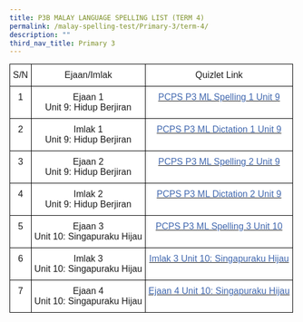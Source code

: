 ```yaml
---
title: P3B MALAY LANGUAGE SPELLING LIST (TERM 4)
permalink: /malay-spelling-test/Primary-3/term-4/
description: ""
third_nav_title: Primary 3
---
```

<style type="text/css">
.tg  {border-collapse:collapse;border-spacing:0;margin:0px auto;}
.tg td{border-color:black;border-style:solid;border-width:1px;font-family:Arial, sans-serif;font-size:14px;
  overflow:hidden;padding:10px 5px;word-break:normal;}
.tg th{border-color:black;border-style:solid;border-width:1px;font-family:Arial, sans-serif;font-size:14px;
  font-weight:normal;overflow:hidden;padding:10px 5px;word-break:normal;}
.tg .tg-rwiu{background-color:#FFF;font-size:16px;text-align:center;vertical-align:top}
.tg .tg-vlor{background-color:#FFF;color:#4067AE;font-size:16px;text-align:center;vertical-align:top}
</style>
<table class="tg">
<tbody>
  <tr>
    <td class="tg-rwiu">S/N</td>
    <td class="tg-rwiu">Ejaan/Imlak</td>
    <td class="tg-rwiu">Quizlet Link</td>
  </tr>
  <tr>
    <td class="tg-rwiu">1</td>
    <td class="tg-rwiu">Ejaan 1<br>Unit 9: Hidup Berjiran</td>
    <td class="tg-vlor"><a href="https://quizlet.com/303032593/ejaan-1unit-9-hidup-berjiran"><span style="text-decoration:none;color:#4067AE">PCPS P3 ML Spelling 1 Unit 9</span></a></td>
  </tr>
  <tr>
    <td class="tg-rwiu">2</td>
    <td class="tg-rwiu">Imlak 1<br>Unit 9: Hidup Berjiran</td>
    <td class="tg-vlor"><a href="https://quizlet.com/303033912/imlak-1unit-9-hidup-berjiran"><span style="text-decoration:none;color:#4067AE">PCPS P3 ML Dictation 1 Unit 9</span></a></td>
  </tr>
  <tr>
    <td class="tg-rwiu">3</td>
    <td class="tg-rwiu">Ejaan 2<br>Unit 9: Hidup Berjiran</td>
    <td class="tg-vlor"><a href="https://quizlet.com/303034324/ejaan-2unit-9-hidup-berjiran"><span style="text-decoration:none;color:#4067AE">PCPS P3 ML Spelling 2 Unit 9</span></a></td>
  </tr>
  <tr>
    <td class="tg-rwiu">4</td>
    <td class="tg-rwiu">Imlak 2<br>Unit 9: Hidup Berjiran</td>
    <td class="tg-vlor"><a href="https://quizlet.com/303034901/imlak-2unit-9-hidup-berjiran"><span style="text-decoration:none;color:#4067AE">PCPS P3 ML Dictation 2 Unit 9</span></a></td>
  </tr>
  <tr>
    <td class="tg-rwiu">5</td>
    <td class="tg-rwiu">Ejaan 3<br>Unit 10: Singapuraku Hijau</td>
    <td class="tg-vlor"><a href="https://quizlet.com/303035146/ejaan-3unit-10-singapuraku-hijau"><span style="text-decoration:none;color:#4067AE">PCPS P3 ML Spelling 3 Unit 10</span></a></td>
  </tr>
  <tr>
    <td class="tg-rwiu">6</td>
    <td class="tg-rwiu">Imlak 3<br>Unit 10: Singapuraku Hijau</td>
    <td class="tg-vlor"><a href="https://quizlet.com/303036037/imlak-3unit-10-singapuraku-hijau"><span style="text-decoration:none;color:#4067AE">Imlak 3 Unit 10: Singapuraku Hijau</span></a></td>
  </tr>
  <tr>
    <td class="tg-rwiu">7</td>
    <td class="tg-rwiu">Ejaan 4<br>Unit 10: Singapuraku Hijau</td>
    <td class="tg-vlor"><a href="https://quizlet.com/303036281/ejaan-4-unit-10-singapuraku-hijau"><span style="text-decoration:none;color:#4067AE">Ejaan 4 Unit 10: Singapuraku Hijau</span></a></td>
  </tr>
</tbody>
</table>